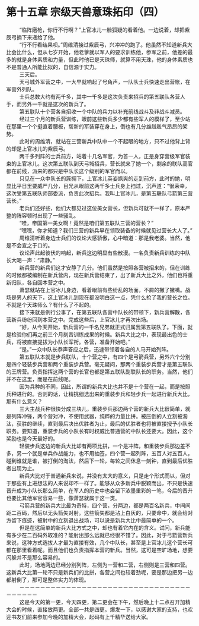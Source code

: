 <h1>第十五章 宗级天兽意珠拓印（四）</h1>
<div id="content">&nbsp&nbsp&nbsp&nbsp&nbsp&nbsp&nbsp&nbsp
 “临阵磨枪，你行不行啊？”上官冰儿一脸狐疑的看着他。一边说着，却把紫辰弓摘下来递给了他。
 <br/>&nbsp&nbsp&nbsp&nbsp&nbsp&nbsp&nbsp&nbsp
 “行不行看结果呗。”周维清接过紫辰弓，兴冲冲的跑了。他虽然不知道新兵大比会比什么，但从七岁开始，他老爹就以军人的要求训练他，参军之前，他差的最多的就是身体素质和力量，但此时他已是天珠师，就算不用天珠，他的身体素质也不是普通人所能比拟的，自信源于实力。
 <br/>&nbsp&nbsp&nbsp&nbsp&nbsp&nbsp&nbsp&nbsp
 三天后。
 <br/>&nbsp&nbsp&nbsp&nbsp&nbsp&nbsp&nbsp&nbsp
 天弓城外军营之中，一大早就响起了号角声，一队队士兵快速走出营帐，在军营外列队。
 <br/>&nbsp&nbsp&nbsp&nbsp&nbsp&nbsp&nbsp&nbsp
 士兵总数大约有两千多，其中一千多是这次负责来招兵的第五联队各营人手，而另外一千就是这次的新兵了。
 <br/>&nbsp&nbsp&nbsp&nbsp&nbsp&nbsp&nbsp&nbsp
 第五联队十个营各自招收一个中队的兵力以补充前线战斗及非战斗减员。
 <br/>&nbsp&nbsp&nbsp&nbsp&nbsp&nbsp&nbsp&nbsp
 经过三个月的新兵营训练，眼前这些新兵多少都有些军人的模样了，至少站在那里一个个挺直着腰板，崭新的军装穿在身上，倒也有几分雄赳赳气昂昂的架势。
 <br/>&nbsp&nbsp&nbsp&nbsp&nbsp&nbsp&nbsp&nbsp
 此时的周维清，就站在三营新兵中队中一个不起眼的地方，只不过他背上背的却是上官冰儿的紫辰弓。
 <br/>&nbsp&nbsp&nbsp&nbsp&nbsp&nbsp&nbsp&nbsp
 两千多列阵的士兵前方，站着十几名军官，为首一人，正是身穿营级军官装束的上官冰儿。这次第五联队到天弓城招兵，营长就来了她一个，剩余的联队高官都在前线，派来的都只是中队长这个级别的军官而以。
 <br/>&nbsp&nbsp&nbsp&nbsp&nbsp&nbsp&nbsp&nbsp
 只见在一众中队长的簇拥下，上官冰儿英姿飒爽的走到前方，此时的她，明显比平日里要威严几分，目光从眼前这两千多士兵身上扫过，沉声道：“很荣幸，这次受第五联队师部委派，负责此次招兵。我叫上官冰儿，是第五联队弓箭第三营营长。”
 <br/>&nbsp&nbsp&nbsp&nbsp&nbsp&nbsp&nbsp&nbsp
 老兵们还好些，他们大都见过这位美女营长，但新兵可就不一样了，原本严整的阵容顿时出现了一些骚乱。
 <br/>&nbsp&nbsp&nbsp&nbsp&nbsp&nbsp&nbsp&nbsp
 “哇，帝国第一美女啊！竟然是咱们第五联队三营的营长？”
 <br/>&nbsp&nbsp&nbsp&nbsp&nbsp&nbsp&nbsp&nbsp
 “嘿嘿，你才知道？我们三营的新兵早在领取装备的时候就见过营长大人了。”
 <br/>&nbsp&nbsp&nbsp&nbsp&nbsp&nbsp&nbsp&nbsp
 周维清听着身边士兵们的议论大感骄傲，心中暗道：那是我老婆。当然，他是不会宣之于口的。
 <br/>&nbsp&nbsp&nbsp&nbsp&nbsp&nbsp&nbsp&nbsp
 议论声此起彼伏的响起，新兵这边明显有些散漫。一名负责新兵训练的中队长大喝一声：“肃静。”
 <br/>&nbsp&nbsp&nbsp&nbsp&nbsp&nbsp&nbsp&nbsp
 新兵营的新兵们这才安静了几分。他们虽然是按照各营被招来的，但在训练的时候都被编制在新兵营内，现在新兵营结束了，出了新兵大比之外，他们也将重新归队，各自回本营之中。
 <br/>&nbsp&nbsp&nbsp&nbsp&nbsp&nbsp&nbsp&nbsp
 萧瑟就站在上官冰儿身边，看着眼前有些纷乱的场面，不屑的撇了撇嘴。战场是男人的天下，这上官冰儿到现在都没明白这一点，凭什么抢了我的营长之位。不就是个天珠师么？有什么了不起的。
 <br/>&nbsp&nbsp&nbsp&nbsp&nbsp&nbsp&nbsp&nbsp
 接下来就是例行公事了，在第五联队各营中队长的带领下，新兵营解散，各营新兵纷纷回到本营之中。完成这些后，上官冰儿才再次出场。
 <br/>&nbsp&nbsp&nbsp&nbsp&nbsp&nbsp&nbsp&nbsp
 “好，从今天开始，新兵营的一千名兄弟就正式归属我第五联队了。下面，就是检验你们再之前三个月刻苦训练成果的时候。新兵大比之中，表现最出色的士兵，将被直接提拔为小队长军衔。各营，准备开始吧。”
 <br/>&nbsp&nbsp&nbsp&nbsp&nbsp&nbsp&nbsp&nbsp
 “是。”一众中队长恭声答应之后，迅速带领着各自的人马开始列阵。
 <br/>&nbsp&nbsp&nbsp&nbsp&nbsp&nbsp&nbsp&nbsp
 第五联队本就是步兵联队，十个营之中，有四个是弓箭兵营，另外六个分别是四个轻装步兵营和两个重装步兵营。毫无疑问，那两个重装步兵营才是第五联队的王牌营。负责指挥这两个营的长官也都是第五联队副联队长的职务。当然，他们并不在这里，而是在前线呢。
 <br/>&nbsp&nbsp&nbsp&nbsp&nbsp&nbsp&nbsp&nbsp
 因为兵种的不同，因此，所谓的新兵大比也并不是十个营在一起，而是按照兵种进行的。否则的话，让精挑细选出来的重装步兵和轻步兵一起进行新兵大比，那有什么意义？
 <br/>&nbsp&nbsp&nbsp&nbsp&nbsp&nbsp&nbsp&nbsp
 三大主战兵种很快分成三块儿，重装步兵那边两个营的新兵大比很简单，就是列阵冲锋，两个营对冲，不使用武器，纯粹的力量比拼。被压倒的人立刻被淘汰，获胜的继续，直到最后决出优胜者为止，最后的优胜者也将被直接授予小队长职务。要知道，重装步兵的小队长有时权威比普通营的中队长还要大。因此，这个奖励也是今天最好的。
 <br/>&nbsp&nbsp&nbsp&nbsp&nbsp&nbsp&nbsp&nbsp
 轻装步兵这边的新兵大比却有两项比拼，一个是冲阵，和重装步兵那边差不多，另一个就是单兵作战能力，也不用抽签，四个营一起列阵，五百人对五百人，碰到谁就是谁，被打倒的淘汰，然后下一轮，每轮之间休息一刻钟，直到最后优胜者出现为止。
 <br/>&nbsp&nbsp&nbsp&nbsp&nbsp&nbsp&nbsp&nbsp
 新兵大比对于普通新兵来说，并没有太大的意义，只是走个形式而以，但对于那些有上进想法的人来说却不一样了。能够从众多新兵中脱颖而出，不只是快速晋升成为小队长那么简单，在军人的历史中也会留下浓墨重彩的一笔，今后的晋升也要比其他军官容易一些，像萧瑟就属于这一类。
 <br/>&nbsp&nbsp&nbsp&nbsp&nbsp&nbsp&nbsp&nbsp
 弓箭兵营的新兵大比最为奇特，四个营，分两边，都是两百名新兵，中间间距二百码，然后以无头箭矢对射。这些箭矢都是沾上白灰的，只要命中，就会给对方留下痕迹，被射中的立刻退出战场，可以说是新兵大比中最简单的一个。
 <br/>&nbsp&nbsp&nbsp&nbsp&nbsp&nbsp&nbsp&nbsp
 但是在这简单的新兵大比方式之中，却也有着它内在的含义。试问，新兵能有多少在二百码外取准的？能射出那么远就已经很不错了。因此，对于弓箭营新兵来说，这种方式选拔人才最为直接有效，几个中队长，甚至是上官冰儿这个营长可都在那里看着呢。而且他们也负责指挥本营的新兵。当然，这可是空旷场地，想要闪躲并不是那么容易的。
 <br/>&nbsp&nbsp&nbsp&nbsp&nbsp&nbsp&nbsp&nbsp
 此时，场地两边已经分别列阵，左侧为一营和二营，右侧则是三营和四营。这新兵大比第一轮不只是新兵们的比拼，各营之间也较着劲呢，要是那边把另一边都射倒了，那可是整体实力的体现。
 <br/>&nbsp&nbsp&nbsp&nbsp&nbsp&nbsp&nbsp&nbsp
 －－－－－－－－－－－－－－－－－－－－－－－－－－－－－－－－－－－－－－－
 <br/>&nbsp&nbsp&nbsp&nbsp&nbsp&nbsp&nbsp&nbsp
 这是今天的第一更，今天四更，第二更会在下午，然后晚上十二点召开加精大会的时候，直接放两更。全部一共是四更。爆发一下，以感谢大家的支持，也欢迎书友们前来参加今晚的加精大会，起码有上千精华送给大家。
 <br/>&nbsp&nbsp&nbsp&nbsp&nbsp&nbsp&nbsp&nbsp
</div>
